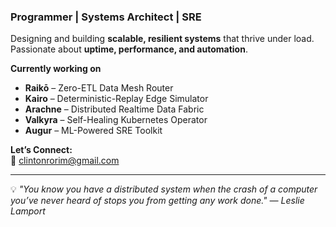### Programmer | Systems Architect | SRE

Designing and building **scalable, resilient systems** that thrive under load.  
Passionate about **uptime, performance, and automation**.

**Currently working on**  
- **Raikō** – Zero-ETL Data Mesh Router  
- **Kairo** – Deterministic-Replay Edge Simulator  
- **Arachne** – Distributed Realtime Data Fabric  
- **Valkyra** – Self-Healing Kubernetes Operator  
- **Augur** – ML-Powered SRE Toolkit  

**Let’s Connect:**  
📧 [clintonrorim@gmail.com](mailto:clintonrorim@gmail.com)  


---

💡 *"You know you have a distributed system when the crash of a computer you’ve never heard of stops you from getting any work done." — Leslie Lamport*

